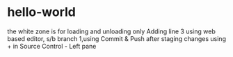 # hello-world
the white zone is for loading and unloading only
Adding line 3 using web based editor, s/b branch 1,using Commit & Push after staging changes using + in Source Control - Left pane

